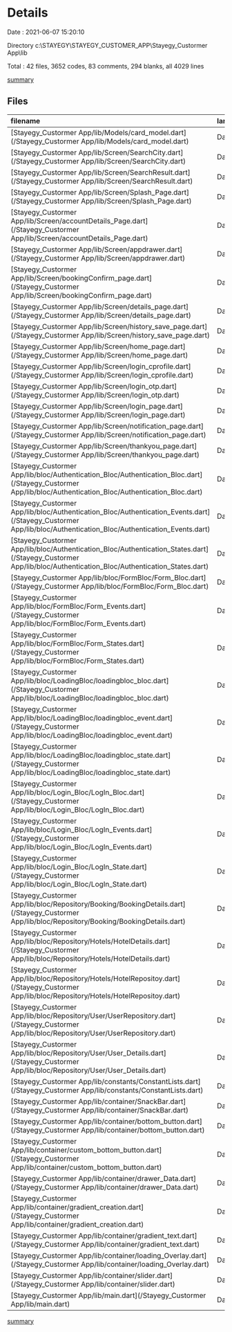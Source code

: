 # Details

Date : 2021-06-07 15:20:10

Directory c:\STAYEGY\STAYEGY_CUSTOMER_APP\Stayegy_Custormer App\lib

Total : 42 files,  3652 codes, 83 comments, 294 blanks, all 4029 lines

[summary](results.md)

## Files
| filename | language | code | comment | blank | total |
| :--- | :--- | ---: | ---: | ---: | ---: |
| [Stayegy_Custormer App/lib/Models/card_model.dart](/Stayegy_Custormer App/lib/Models/card_model.dart) | Dart | 109 | 11 | 5 | 125 |
| [Stayegy_Custormer App/lib/Screen/SearchCity.dart](/Stayegy_Custormer App/lib/Screen/SearchCity.dart) | Dart | 78 | 2 | 4 | 84 |
| [Stayegy_Custormer App/lib/Screen/SearchResult.dart](/Stayegy_Custormer App/lib/Screen/SearchResult.dart) | Dart | 102 | 2 | 6 | 110 |
| [Stayegy_Custormer App/lib/Screen/Splash_Page.dart](/Stayegy_Custormer App/lib/Screen/Splash_Page.dart) | Dart | 10 | 0 | 2 | 12 |
| [Stayegy_Custormer App/lib/Screen/accountDetails_Page.dart](/Stayegy_Custormer App/lib/Screen/accountDetails_Page.dart) | Dart | 258 | 23 | 6 | 287 |
| [Stayegy_Custormer App/lib/Screen/appdrawer.dart](/Stayegy_Custormer App/lib/Screen/appdrawer.dart) | Dart | 105 | 0 | 2 | 107 |
| [Stayegy_Custormer App/lib/Screen/bookingConfirm_page.dart](/Stayegy_Custormer App/lib/Screen/bookingConfirm_page.dart) | Dart | 299 | 7 | 5 | 311 |
| [Stayegy_Custormer App/lib/Screen/details_page.dart](/Stayegy_Custormer App/lib/Screen/details_page.dart) | Dart | 645 | 12 | 19 | 676 |
| [Stayegy_Custormer App/lib/Screen/history_save_page.dart](/Stayegy_Custormer App/lib/Screen/history_save_page.dart) | Dart | 68 | 0 | 3 | 71 |
| [Stayegy_Custormer App/lib/Screen/home_page.dart](/Stayegy_Custormer App/lib/Screen/home_page.dart) | Dart | 153 | 13 | 4 | 170 |
| [Stayegy_Custormer App/lib/Screen/login_cprofile.dart](/Stayegy_Custormer App/lib/Screen/login_cprofile.dart) | Dart | 281 | 5 | 7 | 293 |
| [Stayegy_Custormer App/lib/Screen/login_otp.dart](/Stayegy_Custormer App/lib/Screen/login_otp.dart) | Dart | 119 | 0 | 5 | 124 |
| [Stayegy_Custormer App/lib/Screen/login_page.dart](/Stayegy_Custormer App/lib/Screen/login_page.dart) | Dart | 143 | 4 | 7 | 154 |
| [Stayegy_Custormer App/lib/Screen/notification_page.dart](/Stayegy_Custormer App/lib/Screen/notification_page.dart) | Dart | 68 | 0 | 3 | 71 |
| [Stayegy_Custormer App/lib/Screen/thankyou_page.dart](/Stayegy_Custormer App/lib/Screen/thankyou_page.dart) | Dart | 113 | 0 | 4 | 117 |
| [Stayegy_Custormer App/lib/bloc/Authentication_Bloc/Authentication_Bloc.dart](/Stayegy_Custormer App/lib/bloc/Authentication_Bloc/Authentication_Bloc.dart) | Dart | 48 | 0 | 8 | 56 |
| [Stayegy_Custormer App/lib/bloc/Authentication_Bloc/Authentication_Events.dart](/Stayegy_Custormer App/lib/bloc/Authentication_Bloc/Authentication_Events.dart) | Dart | 27 | 0 | 10 | 37 |
| [Stayegy_Custormer App/lib/bloc/Authentication_Bloc/Authentication_States.dart](/Stayegy_Custormer App/lib/bloc/Authentication_Bloc/Authentication_States.dart) | Dart | 12 | 0 | 7 | 19 |
| [Stayegy_Custormer App/lib/bloc/FormBloc/Form_Bloc.dart](/Stayegy_Custormer App/lib/bloc/FormBloc/Form_Bloc.dart) | Dart | 81 | 0 | 12 | 93 |
| [Stayegy_Custormer App/lib/bloc/FormBloc/Form_Events.dart](/Stayegy_Custormer App/lib/bloc/FormBloc/Form_Events.dart) | Dart | 24 | 0 | 11 | 35 |
| [Stayegy_Custormer App/lib/bloc/FormBloc/Form_States.dart](/Stayegy_Custormer App/lib/bloc/FormBloc/Form_States.dart) | Dart | 22 | 0 | 15 | 37 |
| [Stayegy_Custormer App/lib/bloc/LoadingBloc/loadingbloc_bloc.dart](/Stayegy_Custormer App/lib/bloc/LoadingBloc/loadingbloc_bloc.dart) | Dart | 45 | 0 | 10 | 55 |
| [Stayegy_Custormer App/lib/bloc/LoadingBloc/loadingbloc_event.dart](/Stayegy_Custormer App/lib/bloc/LoadingBloc/loadingbloc_event.dart) | Dart | 11 | 0 | 5 | 16 |
| [Stayegy_Custormer App/lib/bloc/LoadingBloc/loadingbloc_state.dart](/Stayegy_Custormer App/lib/bloc/LoadingBloc/loadingbloc_state.dart) | Dart | 16 | 0 | 7 | 23 |
| [Stayegy_Custormer App/lib/bloc/Login_Bloc/LogIn_Bloc.dart](/Stayegy_Custormer App/lib/bloc/Login_Bloc/LogIn_Bloc.dart) | Dart | 111 | 0 | 15 | 126 |
| [Stayegy_Custormer App/lib/bloc/Login_Bloc/LogIn_Events.dart](/Stayegy_Custormer App/lib/bloc/Login_Bloc/LogIn_Events.dart) | Dart | 32 | 0 | 14 | 46 |
| [Stayegy_Custormer App/lib/bloc/Login_Bloc/LogIn_State.dart](/Stayegy_Custormer App/lib/bloc/Login_Bloc/LogIn_State.dart) | Dart | 53 | 0 | 21 | 74 |
| [Stayegy_Custormer App/lib/bloc/Repository/Booking/BookingDetails.dart](/Stayegy_Custormer App/lib/bloc/Repository/Booking/BookingDetails.dart) | Dart | 48 | 0 | 4 | 52 |
| [Stayegy_Custormer App/lib/bloc/Repository/Hotels/HotelDetails.dart](/Stayegy_Custormer App/lib/bloc/Repository/Hotels/HotelDetails.dart) | Dart | 36 | 0 | 4 | 40 |
| [Stayegy_Custormer App/lib/bloc/Repository/Hotels/HotelRepositoy.dart](/Stayegy_Custormer App/lib/bloc/Repository/Hotels/HotelRepositoy.dart) | Dart | 28 | 0 | 9 | 37 |
| [Stayegy_Custormer App/lib/bloc/Repository/User/UserRepository.dart](/Stayegy_Custormer App/lib/bloc/Repository/User/UserRepository.dart) | Dart | 82 | 0 | 18 | 100 |
| [Stayegy_Custormer App/lib/bloc/Repository/User/User_Details.dart](/Stayegy_Custormer App/lib/bloc/Repository/User/User_Details.dart) | Dart | 34 | 0 | 4 | 38 |
| [Stayegy_Custormer App/lib/constants/ConstantLists.dart](/Stayegy_Custormer App/lib/constants/ConstantLists.dart) | Dart | 35 | 0 | 2 | 37 |
| [Stayegy_Custormer App/lib/container/SnackBar.dart](/Stayegy_Custormer App/lib/container/SnackBar.dart) | Dart | 25 | 0 | 2 | 27 |
| [Stayegy_Custormer App/lib/container/bottom_button.dart](/Stayegy_Custormer App/lib/container/bottom_button.dart) | Dart | 29 | 0 | 4 | 33 |
| [Stayegy_Custormer App/lib/container/custom_bottom_button.dart](/Stayegy_Custormer App/lib/container/custom_bottom_button.dart) | Dart | 50 | 0 | 4 | 54 |
| [Stayegy_Custormer App/lib/container/drawer_Data.dart](/Stayegy_Custormer App/lib/container/drawer_Data.dart) | Dart | 39 | 0 | 4 | 43 |
| [Stayegy_Custormer App/lib/container/gradient_creation.dart](/Stayegy_Custormer App/lib/container/gradient_creation.dart) | Dart | 16 | 1 | 5 | 22 |
| [Stayegy_Custormer App/lib/container/gradient_text.dart](/Stayegy_Custormer App/lib/container/gradient_text.dart) | Dart | 24 | 0 | 4 | 28 |
| [Stayegy_Custormer App/lib/container/loading_Overlay.dart](/Stayegy_Custormer App/lib/container/loading_Overlay.dart) | Dart | 27 | 0 | 3 | 30 |
| [Stayegy_Custormer App/lib/container/slider.dart](/Stayegy_Custormer App/lib/container/slider.dart) | Dart | 79 | 0 | 6 | 85 |
| [Stayegy_Custormer App/lib/main.dart](/Stayegy_Custormer App/lib/main.dart) | Dart | 67 | 3 | 4 | 74 |

[summary](results.md)